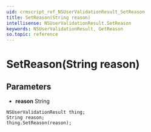 ```yaml
---
uid: crmscript_ref_NSUserValidationResult_SetReason
title: SetReason(String reason)
intellisense: NSUserValidationResult.SetReason
keywords: NSUserValidationResult, GetReason
so.topic: reference
---
```


# SetReason(String reason)

## Parameters

* **reason** String

```crmscript
NSUserValidationResult thing;
String reason;
thing.SetReason(reason);
```

